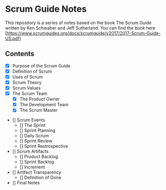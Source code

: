 # Scrum Guide Notes

This repository is a series of notes based on the book The Scrum Guide written by Ken Schwaber and Jeff Sutherland.
You can find the book here [https://www.scrumguides.org/docs/scrumguide/v2017/2017-Scrum-Guide-US.pdf]

## Contents
- [x] Purpose of the Scrum Guide
- [x] Definition of Scrum
- [x] Uses of Scrum
- [x] Scrum Theory
- [x] Scrum Values
- [x] The Scrum Team
  - [x] The Product Owner
  - [x] The Development Team
  - [x] The Scrum Master
- [] Scrum Events
  - [] The Sprint
  - [] Sprint Planning
  - [] Daily Scrum
  - [] Sprint Review
  - [] Sprint Restrospective
- [] Scrum Artifacts
  - [] Product Backlog
  - [] Sprint Backlog
  - [] Increment
- [] Artifact Transparency
  - [] Definition of Done
- [] Final Notes
